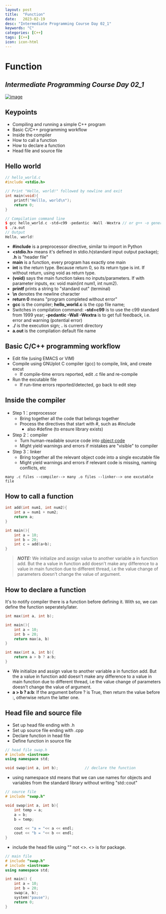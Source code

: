 ```yaml
---
layout: post
title:  "Function"
date:   2023-02-19
desc: "Intermediate Programming Course Day 02_1"
keywords: "C"
categories: [C++]
tags: [C++]
icon: icon-html
---
```


# Function
## _Intermediate Programming Course Day 02_1_

[![image](https://www.freeiconspng.com/thumbs/c-logo-icon/c--logo-icon-0.png)](https://jhu-ip.github.io/cs220-sp23/material.html)

## Keypoints 

- Compiling and running a simple C++ program 
- Basic C/C++ programming workflow 
- Inside the compiler 
- How to call a function
- How to declare a function
- Head file and source file

## Hello world 

```c++
// hello_world.c
#include <stdio.h>

// Print "Hello, world!" followed by newline and exit
int main(void){
    printf("Helllo, world\n");
    return 0;
}

// Compilation command line 
$ gcc hello_world.c -std=c99 -pedantic -Wall -Wextra // or g++ -o generated_file_name target_file_name,   ex: g++ res hello_world.c
$ ./a.out
// Output 
Hello, world!
```

- **#include** is a preprocessor directive, similar to import in Python 
- **<stdio.h>** means it's defined in stdio.h(standard input output package); **.h** is "header file"
- **main** is a function, every program has exactly one main 
- **int** is the return type. Because return 0, so its return type is int. If without return, using void as return type.
- **(void)** says the main function takes no inputs/parameters. If with parameter inputs, ex: void main(int num1, int num2).
- **printf** prints a string to "standard out" (terminal)
- **\n** denotes the newline character 
- **return 0** means "program completed without error"
- **gcc** is the compiler; **hello_world.c** is the cpp file name; 
- Switches in compilation command: **-std=c99** is to use the c99 standard from 1999 year; **-pedantic -Wall -Wextra** is to get full feedback, i.e. error and warning (potential error)
- **./** is the execution sign; **.** is current directory 
- **a.out** is the compilation default file name 

## Basic C/C++ programming workflow 

- Edit file (using EMACS or VIM)
- Compile using GNUplot C compiler (gcc) to compile, link, and create excut
    - If compile-time errors reported, edit .c file and re-compile 
- Run the excutable file 
    - If run-time errors reported/detected, go back to edit step  


## Inside the compiler 

- Step 1：preprocessor 
    - Bring together all the code that belongs together 
    - Process the directives that start with #, such as #include 
        - also #define (to ensure library exists)
- Step 2：compiler 
    - Turn human-readable source code into [object code](https://en.wikipedia.org/wiki/Object_code) 
    - Might yield warnings and errors if mistakes are "visible" to compiler 
- Step 3：linker 
    - Bring together all the relevant object code into a single excutable file 
    - Might yield warnings and errors if relevant code is missing, naming conflicts, etc
```
many .c files --compiler--> many .o files --linker--> one excutable file 
```

## How to call a function

```c++
int add(int num1, int num2){
    int a = num1 + num2;
    return a;
}

int main(){
    int a = 10;
    int b = 20;
    int c = add(a+b);
}
```

> **_NOTE:_**  We initialize and assign value to another variable a in function add. But the a value in function add doesn't make any difference to a value in main function due to different thread, i.e the value change of parameters doesn't change the value of argument.

## How to declare a function
It's to notify compiler there is a function before defining it. With so, we can define the function seperately/later.

```c++
int max(int a, int b);

int main(){
    int a = 10;
    int b = 20;
    return max(a, b)
}

int max(int a, int b){
    return a > b ? a:b;
}
```

- We initialize and assign value to another variable a in function add. But the a value in function add doesn't make any difference to a value in main function due to different thread, i.e the value change of parameters doesn't change the value of argument.
- **a > b ? a:b**: If the argument before ? is True, then return the value before :, otherwise return the latter one.


## Head file and source file 
- Set up head file ending with .h
- Set up source file ending with .cpp
- Declare function in head file 
- Define function in source file 

```c++
// head file swap.h
# include <iostream>
using namespace std;

void swap(int a, int b);            // declare the function
```
- using namespace std means that we can use names for objects and variables from the standard library without writing "std::cout"


```c++
// source file
# include "swap.h"

void swap(int a, int b){
    int temp = a;
    a = b;
    b = temp;
    
    cout << "a = "<< a << endl;
    cout << "b = "<< b << endl;
}
```
- include the head file using "" not <>. <> is for package. 
 

```c++
// main file
# include "swap.h"
# include <iostream>
using namespace std;

int main() {
    int a = 10;
    int b = 20;
    swap(a, b);
    system("pause");
    return 0;
}
```
